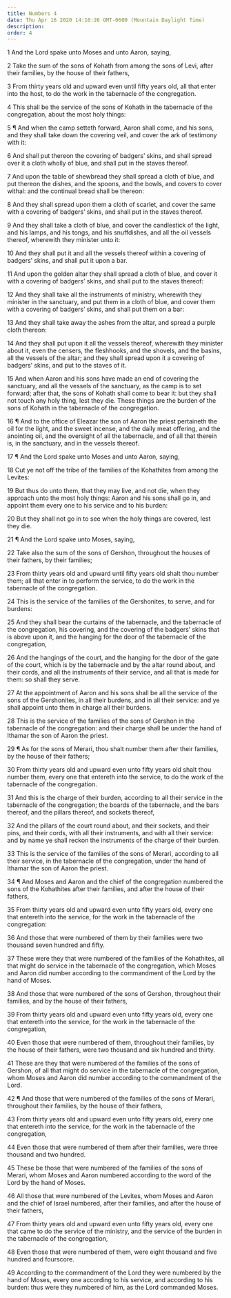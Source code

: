 ```yaml
---
title: Numbers 4
date: Thu Apr 16 2020 14:10:26 GMT-0600 (Mountain Daylight Time)
description: 
order: 4
---
```


<p>1 And the Lord spake unto Moses and unto Aaron, saying,</p>
<p>
  2 Take the sum of the sons of Kohath from among the sons of Levi, after their
  families, by the house of their fathers,
</p>
<p>
  3 From thirty years old and upward even until fifty years old, all that enter
  into the host, to do the work in the tabernacle of the congregation.
</p>
<p>
  4 This shall be the service of the sons of Kohath in the tabernacle of the
  congregation, about the most holy things:
</p>
<p>
  5 &#xB6; And when the camp setteth forward, Aaron shall come, and his sons,
  and they shall take down the covering veil, and cover the ark of testimony
  with it:
</p>
<p>
  6 And shall put thereon the covering of badgers&#x2019; skins, and shall
  spread over it a cloth wholly of blue, and shall put in the staves thereof.
</p>
<p>
  7 And upon the table of shewbread they shall spread a cloth of blue, and put
  thereon the dishes, and the spoons, and the bowls, and covers to cover withal:
  and the continual bread shall be thereon:
</p>
<p>
  8 And they shall spread upon them a cloth of scarlet, and cover the same with
  a covering of badgers&#x2019; skins, and shall put in the staves thereof.
</p>
<p>
  9 And they shall take a cloth of blue, and cover the candlestick of the light,
  and his lamps, and his tongs, and his snuffdishes, and all the oil vessels
  thereof, wherewith they minister unto it:
</p>
<p>
  10 And they shall put it and all the vessels thereof within a covering of
  badgers&#x2019; skins, and shall put it upon a bar.
</p>
<p>
  11 And upon the golden altar they shall spread a cloth of blue, and cover it
  with a covering of badgers&#x2019; skins, and shall put to the staves thereof:
</p>
<p>
  12 And they shall take all the instruments of ministry, wherewith they
  minister in the sanctuary, and put them in a cloth of blue, and cover them
  with a covering of badgers&#x2019; skins, and shall put them on a bar:
</p>
<p>
  13 And they shall take away the ashes from the altar, and spread a purple
  cloth thereon:
</p>
<p>
  14 And they shall put upon it all the vessels thereof, wherewith they minister
  about it, even the censers, the fleshhooks, and the shovels, and the basins,
  all the vessels of the altar; and they shall spread upon it a covering of
  badgers&#x2019; skins, and put to the staves of it.
</p>
<p>
  15 And when Aaron and his sons have made an end of covering the sanctuary, and
  all the vessels of the sanctuary, as the camp is to set forward; after that,
  the sons of Kohath shall come to bear it: but they shall not touch any holy
  thing, lest they die. These things are the burden of the sons of Kohath in the
  tabernacle of the congregation.
</p>
<p>
  16 &#xB6; And to the office of Eleazar the son of Aaron the priest pertaineth
  the oil for the light, and the sweet incense, and the daily meat offering, and
  the anointing oil, and the oversight of all the tabernacle, and of all that
  therein is, in the sanctuary, and in the vessels thereof.
</p>
<p>17 &#xB6; And the Lord spake unto Moses and unto Aaron, saying,</p>
<p>
  18 Cut ye not off the tribe of the families of the Kohathites from among the
  Levites:
</p>
<p>
  19 But thus do unto them, that they may live, and not die, when they approach
  unto the most holy things: Aaron and his sons shall go in, and appoint them
  every one to his service and to his burden:
</p>
<p>
  20 But they shall not go in to see when the holy things are covered, lest they
  die.
</p>
<p>21 &#xB6; And the Lord spake unto Moses, saying,</p>
<p>
  22 Take also the sum of the sons of Gershon, throughout the houses of their
  fathers, by their families;
</p>
<p>
  23 From thirty years old and upward until fifty years old shalt thou number
  them; all that enter in to perform the service, to do the work in the
  tabernacle of the congregation.
</p>
<p>
  24 This is the service of the families of the Gershonites, to serve, and for
  burdens:
</p>
<p>
  25 And they shall bear the curtains of the tabernacle, and the tabernacle of
  the congregation, his covering, and the covering of the badgers&#x2019; skins
  that is above upon it, and the hanging for the door of the tabernacle of the
  congregation,
</p>
<p>
  26 And the hangings of the court, and the hanging for the door of the gate of
  the court, which is by the tabernacle and by the altar round about, and their
  cords, and all the instruments of their service, and all that is made for
  them: so shall they serve.
</p>
<p>
  27 At the appointment of Aaron and his sons shall be all the service of the
  sons of the Gershonites, in all their burdens, and in all their service: and
  ye shall appoint unto them in charge all their burdens.
</p>
<p>
  28 This is the service of the families of the sons of Gershon in the
  tabernacle of the congregation: and their charge shall be under the hand of
  Ithamar the son of Aaron the priest.
</p>
<p>
  29 &#xB6; As for the sons of Merari, thou shalt number them after their
  families, by the house of their fathers;
</p>
<p>
  30 From thirty years old and upward even unto fifty years old shalt thou
  number them, every one that entereth into the service, to do the work of the
  tabernacle of the congregation.
</p>
<p>
  31 And this is the charge of their burden, according to all their service in
  the tabernacle of the congregation; the boards of the tabernacle, and the bars
  thereof, and the pillars thereof, and sockets thereof,
</p>
<p>
  32 And the pillars of the court round about, and their sockets, and their
  pins, and their cords, with all their instruments, and with all their service:
  and by name ye shall reckon the instruments of the charge of their burden.
</p>
<p>
  33 This is the service of the families of the sons of Merari, according to all
  their service, in the tabernacle of the congregation, under the hand of
  Ithamar the son of Aaron the priest.
</p>
<p>
  34 &#xB6; And Moses and Aaron and the chief of the congregation numbered the
  sons of the Kohathites after their families, and after the house of their
  fathers,
</p>
<p>
  35 From thirty years old and upward even unto fifty years old, every one that
  entereth into the service, for the work in the tabernacle of the congregation:
</p>
<p>
  36 And those that were numbered of them by their families were two thousand
  seven hundred and fifty.
</p>
<p>
  37 These were they that were numbered of the families of the Kohathites, all
  that might do service in the tabernacle of the congregation, which Moses and
  Aaron did number according to the commandment of the Lord by the hand of
  Moses.
</p>
<p>
  38 And those that were numbered of the sons of Gershon, throughout their
  families, and by the house of their fathers,
</p>
<p>
  39 From thirty years old and upward even unto fifty years old, every one that
  entereth into the service, for the work in the tabernacle of the congregation,
</p>
<p>
  40 Even those that were numbered of them, throughout their families, by the
  house of their fathers, were two thousand and six hundred and thirty.
</p>
<p>
  41 These are they that were numbered of the families of the sons of Gershon,
  of all that might do service in the tabernacle of the congregation, whom Moses
  and Aaron did number according to the commandment of the Lord.
</p>
<p>
  42 &#xB6; And those that were numbered of the families of the sons of Merari,
  throughout their families, by the house of their fathers,
</p>
<p>
  43 From thirty years old and upward even unto fifty years old, every one that
  entereth into the service, for the work in the tabernacle of the congregation,
</p>
<p>
  44 Even those that were numbered of them after their families, were three
  thousand and two hundred.
</p>
<p>
  45 These be those that were numbered of the families of the sons of Merari,
  whom Moses and Aaron numbered according to the word of the Lord by the hand of
  Moses.
</p>
<p>
  46 All those that were numbered of the Levites, whom Moses and Aaron and the
  chief of Israel numbered, after their families, and after the house of their
  fathers,
</p>
<p>
  47 From thirty years old and upward even unto fifty years old, every one that
  came to do the service of the ministry, and the service of the burden in the
  tabernacle of the congregation,
</p>
<p>
  48 Even those that were numbered of them, were eight thousand and five hundred
  and fourscore.
</p>
<p>
  49 According to the commandment of the Lord they were numbered by the hand of
  Moses, every one according to his service, and according to his burden: thus
  were they numbered of him, as the Lord commanded Moses.
</p>

